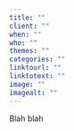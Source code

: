 ```yaml
---
title: ""
client: ""
when: ""
who: ""
themes: ""
categories: ""
linktourl: ""
linktotext: ""
image: ""
imagealt: ""
---
```


Blah blah

